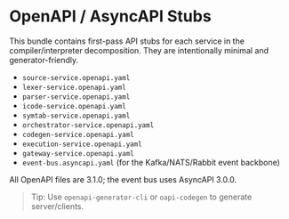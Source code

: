 # OpenAPI / AsyncAPI Stubs

This bundle contains first-pass API stubs for each service in the compiler/interpreter decomposition.
They are intentionally minimal and generator-friendly.

- `source-service.openapi.yaml`
- `lexer-service.openapi.yaml`
- `parser-service.openapi.yaml`
- `icode-service.openapi.yaml`
- `symtab-service.openapi.yaml`
- `orchestrator-service.openapi.yaml`
- `codegen-service.openapi.yaml`
- `execution-service.openapi.yaml`
- `gateway-service.openapi.yaml`
- `event-bus.asyncapi.yaml` (for the Kafka/NATS/Rabbit event backbone)

All OpenAPI files are 3.1.0; the event bus uses AsyncAPI 3.0.0.

> Tip: Use `openapi-generator-cli` or `oapi-codegen` to generate server/clients.
